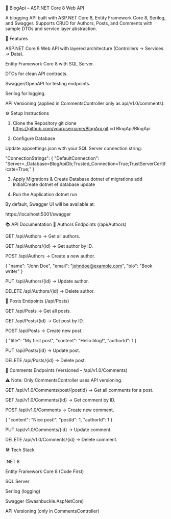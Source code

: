 📖 BlogApi – ASP.NET Core 8 Web API

A blogging API built with ASP.NET Core 8, Entity Framework Core 8, Serilog, and Swagger.
Supports CRUD for Authors, Posts, and Comments with sample DTOs and service layer abstraction.

🚀 Features

ASP.NET Core 8 Web API with layered architecture (Controllers → Services → Data).

Entity Framework Core 8 with SQL Server.

DTOs for clean API contracts.

Swagger/OpenAPI for testing endpoints.

Serilog for logging.

API Versioning (applied in CommentsController only as api/v1.0/comments).

⚙️ Setup Instructions
1. Clone the Repository
git clone https://github.com/yourusername/BlogApi.git
cd BlogApi/BlogApi

2. Configure Database

Update appsettings.json with your SQL Server connection string:

"ConnectionStrings": {
  "DefaultConnection": "Server=.;Database=BlogApiDb;Trusted_Connection=True;TrustServerCertificate=True;"
}

3. Apply Migrations & Create Database
dotnet ef migrations add InitialCreate
dotnet ef database update

4. Run the Application
dotnet run


By default, Swagger UI will be available at:

https://localhost:5001/swagger

📚 API Documentation
🔹 Authors Endpoints (/api/Authors)

GET /api/Authors → Get all authors.

GET /api/Authors/{id} → Get author by ID.

POST /api/Authors → Create a new author.

{
  "name": "John Doe",
  "email": "johndoe@example.com",
  "bio": "Book writer"
}


PUT /api/Authors/{id} → Update author.

DELETE /api/Authors/{id} → Delete author.

🔹 Posts Endpoints (/api/Posts)

GET /api/Posts → Get all posts.

GET /api/Posts/{id} → Get post by ID.

POST /api/Posts → Create new post.

{
  "title": "My first post",
  "content": "Hello blog!",
  "authorId": 1
}


PUT /api/Posts/{id} → Update post.

DELETE /api/Posts/{id} → Delete post.

🔹 Comments Endpoints (Versioned – /api/v1.0/Comments)

⚠️ Note: Only CommentsController uses API versioning.

GET /api/v1.0/Comments/post/{postId} → Get all comments for a post.

GET /api/v1.0/Comments/{id} → Get comment by ID.

POST /api/v1.0/Comments → Create new comment.

{
  "content": "Nice post!",
  "postId": 1,
  "authorId": 1
}


PUT /api/v1.0/Comments/{id} → Update comment.

DELETE /api/v1.0/Comments/{id} → Delete comment.

🛠️ Tech Stack

.NET 8

Entity Framework Core 8 (Code First)

SQL Server

Serilog (logging)

Swagger (Swashbuckle.AspNetCore)

API Versioning (only in CommentsController)
